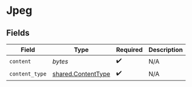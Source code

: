 # Jpeg


## Fields

| Field                                                    | Type                                                     | Required                                                 | Description                                              |
| -------------------------------------------------------- | -------------------------------------------------------- | -------------------------------------------------------- | -------------------------------------------------------- |
| `content`                                                | *bytes*                                                  | :heavy_check_mark:                                       | N/A                                                      |
| `content_type`                                           | [shared.ContentType](../../models/shared/contenttype.md) | :heavy_check_mark:                                       | N/A                                                      |